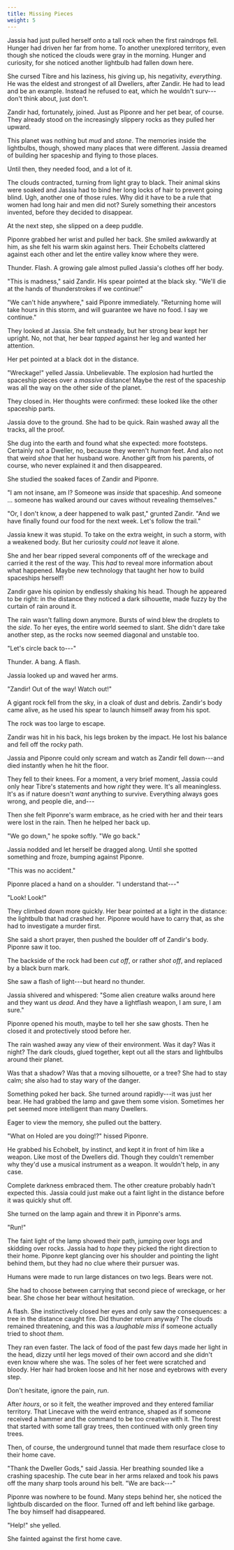 ```yaml
---
title: Missing Pieces
weight: 5
---
```

Jassia had just pulled herself onto a tall rock when the first raindrops fell. Hunger had driven her far from home. To another unexplored territory, even though she noticed the clouds were gray in the morning. Hunger and curiosity, for she noticed another lightbulb had fallen down here.

She cursed Tibre and his laziness, his giving up, his negativity, _everything_. He was the eldest and strongest of all Dwellers, after Zandir. He had to lead and be an example. Instead he refused to eat, which he wouldn't surv---don't think about, just don't.

Zandir had, fortunately, joined. Just as Piponre and her pet bear, of course. They already stood on the increasingly slippery rocks as they pulled her upward.

This planet was nothing but _mud_ and _stone_. The memories inside the lightbulbs, though, showed many places that were different. Jassia dreamed of building her spaceship and flying to those places.

Until then, they needed food, and a lot of it.

The clouds contracted, turning from light gray to black. Their animal skins were soaked and Jassia had to bind her long locks of hair to prevent going blind. Ugh, another one of those rules. Why did it have to be a rule that women had long hair and men did not? Surely something their ancestors invented, before they decided to disappear.

At the next step, she slipped on a deep puddle.

Piponre grabbed her wrist and pulled her back. She smiled awkwardly at him, as she felt his warm skin against hers. Their Echobelts clattered against each other and let the entire valley know where they were.

Thunder. Flash. A growing gale almost pulled Jassia's clothes off her body.

"This is madness," said Zandir. His spear pointed at the black sky. "We'll die at the hands of thunderstrokes if we continue!"

"We can't hide anywhere," said Piponre immediately. "Returning home will take hours in this storm, and will guarantee we have no food. I say we continue."

They looked at Jassia. She felt unsteady, but her strong bear kept her upright. No, not that, her bear _tapped_ against her leg and wanted her attention.

Her pet pointed at a black dot in the distance.

"Wreckage!" yelled Jassia. Unbelievable. The explosion had hurtled the spaceship pieces over a _massive_ distance! Maybe the rest of the spaceship was all the way on the other side of the planet.

They closed in. Her thoughts were confirmed: these looked like the other spaceship parts.

Jassia dove to the ground. She had to be quick. Rain washed away all the tracks, all the proof.

She dug into the earth and found what she expected: more footsteps. Certainly not a Dweller, no, because they weren't _human_ feet. And also not that weird _shoe_ that her husband wore. Another gift from his parents, of course, who never explained it and then disappeared.

She studied the soaked faces of Zandir and Piponre.

"I am not insane, am I? Someone was _inside_ that spaceship. And someone ... someone has walked around our caves without revealing themselves."

"Or, I don't know, a deer happened to walk past," grunted Zandir. "And we have finally found our food for the next week. Let's follow the trail."

Jassia knew it was stupid. To take on the extra weight, in such a storm, with a weakened body. But her curiosity _could not_ leave it alone.  

She and her bear ripped several components off of the wreckage and carried it the rest of the way. This _had_ to reveal more information about what happened. Maybe new technology that taught her how to build spaceships herself!

Zandir gave his opinion by endlessly shaking his head. Though he appeared to be right: in the distance they noticed a dark silhouette, made fuzzy by the curtain of rain around it.

The rain wasn't falling down anymore. Bursts of wind blew the droplets to the _side_. To her eyes, the entire world seemed to slant. She didn't dare take another step, as the rocks now seemed diagonal and unstable too.

"Let's circle back to---"

Thunder. A bang. A flash.

Jassia looked up and waved her arms.

"Zandir! Out of the way! Watch out!"

A gigant rock fell from the sky, in a cloak of dust and debris. Zandir's body came alive, as he used his spear to launch himself away from his spot.

The rock was too large to escape.

Zandir was hit in his back, his legs broken by the impact. He lost his balance and fell off the rocky path.

Jassia and Piponre could only scream and watch as Zandir fell down---and died instantly when he hit the floor.

They fell to their knees. For a moment, a very brief moment, Jassia could only hear Tibre's statements and how _right_ they were. It's all meaningless. It's as if nature doesn't _want_ anything to survive. Everything always goes wrong, and people die, and---

Then she felt Piponre's warm embrace, as he cried with her and their tears were lost in the rain. Then he helped her back up.

"We go down," he spoke softly. "We go back."

Jassia nodded and let herself be dragged along. Until she spotted something and froze, bumping against Piponre.

"This was no accident."

Piponre placed a hand on a shoulder. "I understand that---"

"Look! Look!"

They climbed down more quickly. Her bear pointed at a light in the distance: the lightbulb that had crashed her. Piponre would have to carry that, as she had to investigate a murder first.

She said a short prayer, then pushed the boulder off of Zandir's body. Piponre saw it too.

The backside of the rock had been _cut off_, or rather _shot off_, and replaced by a black burn mark.

She saw a flash of light---but heard no thunder.

Jassia shivered and whispered: "Some alien creature walks around here and they want us _dead_. And they have a lightflash weapon, I am sure, I am sure."

Piponre opened his mouth, maybe to tell her she saw ghosts. Then he closed it and protectively stood before her.

The rain washed away any view of their environment. Was it day? Was it night? The dark clouds, glued together, kept out all the stars and lightbulbs around their planet.

Was that a shadow? Was that a moving silhouette, or a tree? She had to stay calm; she also had to stay wary of the danger.

Something poked her back. She turned around rapidly---it was just her bear. He had grabbed the lamp and gave them some vision. Sometimes her pet seemed more intelligent than many Dwellers. 

Eager to view the memory, she pulled out the battery.

"What on Holed are you doing!?" hissed Piponre.

He grabbed his Echobelt, by instinct, and kept it in front of him like a weapon. Like most of the Dwellers did. Though they couldn't remember why they'd use a musical instrument as a weapon. It wouldn't help, in any case.

Complete darkness embraced them. The other creature probably hadn't expected this. Jassia could just make out a faint light in the distance before it was quickly shut off.

She turned on the lamp again and threw it in Piponre's arms.

"Run!"

The faint light of the lamp showed their path, jumping over logs and skidding over rocks. Jassia had to _hope_ they picked the right direction to their home. Piponre kept glancing over his shoulder and pointing the light behind them, but they had no clue where their pursuer was.

Humans were made to run large distances on two legs. Bears were not. 

She had to choose between carrying that second piece of wreckage, or her bear. She chose her bear without hesitation.

A flash. She instinctively closed her eyes and only saw the consequences: a tree in the distance caught fire. Did thunder return anyway? The clouds remained threatening, and this was a _laughable miss_ if someone actually tried to shoot _them_.

They ran even faster. The lack of food of the past few days made her light in the head, dizzy until her legs moved of their own accord and she didn't even know where she was. The soles of her feet were scratched and bloody. Her hair had broken loose and hit her nose and eyebrows with every step.

Don't hesitate, ignore the pain, _run_.

After _hours_, or so it felt, the weather improved and they entered familiar territory. That Linecave with the weird entrance, shaped as if someone received a hammer and the command to be too creative with it. The forest that started with some tall gray trees, then continued with only green tiny trees.

Then, of course, the underground tunnel that made them resurface close to their home cave.

"Thank the Dweller Gods," said Jassia. Her breathing sounded like a crashing spaceship. The cute bear in her arms relaxed and took his paws off the many sharp tools around his belt. "We are back---"

Piponre was nowhere to be found. Many steps behind her, she noticed the lightbulb discarded on the floor. Turned off and left behind like garbage. The boy himself had disappeared.

"Help!" she yelled.

She fainted against the first home cave.